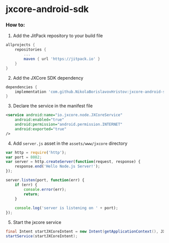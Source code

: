 # jxcore-android-sdk

### How to:

 1. Add the JitPack repository to your build file 
 ```gradle
 allprojects {
     repositories {
         ...
         maven { url 'https://jitpack.io' }
     }
 }
 ```
 
 2. Add the JXCore SDK dependency
 ```gradle
 dependencies {
     implementation 'com.github.NikolaBorislavovHristov:jxcore-android-sdk:v1.0.1'
 }
 ```
 
 3. Declare the service in the manifest file
 
 ```xml
 <service android:name="io.jxcore.node.JXCoreService"
     android:enabled="true"
     android:permission="android.permission.INTERNET"
     android:exported="true"
 />
 ```
 
 4. Add `server.js` asset in the `assets/www/jxcore` directory
 
 ```javascript
 var http = require('http');
 var port = 8082;
 var server = http.createServer(function(request, response) {
     response.end('Hello Node.js Server!');
 });
 
 server.listen(port, function(err) {
     if (err) {
         console.error(err);
         return;
     }
     
     console.log('server is listening on ' + port);
 });
 ```
 
 5. Start the jxcore service
 
 ```java
 final Intent startJXCoreIntent = new Intent(getApplicationContext(), JXCoreService.class);
 startService(startJXCoreIntent);
 ```

